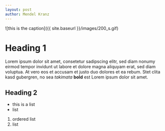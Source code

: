 ```yaml
---
layout: post
author: Mendel Kranz
---
```


![this is the caption]({{ site.baseurl }}/images/200_s.gif)
# Heading 1
Lorem ipsum dolor sit amet, consetetur sadipscing elitr, sed diam nonumy eirmod tempor invidunt ut labore et dolore magna aliquyam erat, sed diam voluptua. At vero eos et accusam et justo duo dolores et ea rebum. Stet clita kasd gubergren, no sea *takimata* **bold** est Lorem ipsum dolor sit amet. 

## Heading 2

- this is a list
- list 

1. ordered list
2. list


